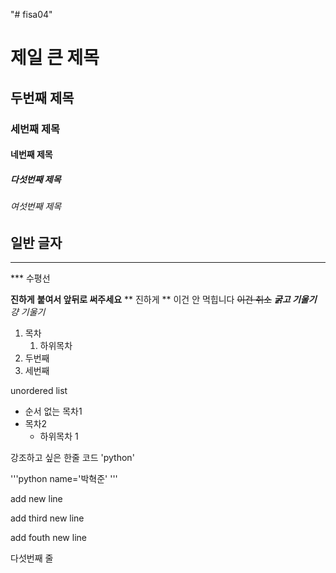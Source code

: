 "# fisa04" 
# 제일 큰 제목
## 두번째 제목
### 세번째 제목
#### 네번째 제목
##### 다섯번째 제목
###### 여섯번째 제목
일반 글자
---
<hr>
***
수평선

__진하게__
**붙여서 앞뒤로 써주세요**
** 진하게 ** 이건 안 먹힙니다
~~이건 취소~~
***굵고 기울기***
*걍 기울기*

1. 목차 
    1. 하위목차
2. 두번째
3. 세번째


unordered list
- 순서 없는 목차1
- 목차2
  - 하위목차 1
 
강조하고 싶은 한줄 코드 'python'

'''python
name='박혁준'
'''
  

add new line

add third new line

add fouth new line

다섯번째 줄
